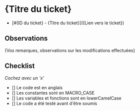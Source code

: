 # {Titre du ticket}

- [#{ID du ticket} - {Titre du ticket}]({Lien vers le ticket})

## Observations

{Vos remarques, observations sur les modifications effectuées}

## Checklist
*Cochez avec un 'x'*
- [] Le code est en anglais
- [] Les constantes sont en MACRO_CASE
- [] Les variables et fonctions sont en lowerCamelCase
- [] Le code a été testé avant d'être soumis